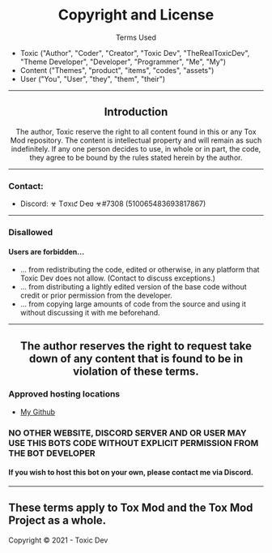 
<h1 align="center">Copyright and License</h1>
<p align="center">Terms Used</p>

- Toxic ("Author", "Coder", "Creator", "Toxic Dev", "TheRealToxicDev", "Theme Developer", "Developer", "Programmer", "Me", "My")
- Content ("Themes", "product", "items", "codes", "assets")
- User ("You", "User", "they", "them", "their")
---
<h2 align="center">Introduction</h2>
<p align="center">The author, Toxic reserve the right to all content found in this or any Tox Mod repository. The content is intellectual property and will remain as such indefinitely. If any one person decides to use, in whole or in part, the code, they agree to be bound by the rules stated herein by the author.</p>

---
### Contact:
+ Discord: ☣ Tσxιƈ Dҽʋ ☣#7308 (510065483693817867)
---
### Disallowed
#### Users are forbidden...
- ... from redistributing the code, edited or otherwise, in any platform that Toxic Dev does not allow. (Contact to discuss exceptions.)
- ... from distributing a lightly edited version of the base code without credit or prior permission from the developer.
- ... from copying large amounts of code from the source and using it without discussing it with me beforehand.
---
<h2 align="center">The author reserves the right to request take down of any content that is found to be in violation of these terms.
</h2>

### Approved hosting locations
- [My Github](https://github.com/TheRealToxicDev)  

### NO OTHER WEBSITE, DISCORD SERVER AND OR USER MAY USE THIS BOTS CODE WITHOUT EXPLICIT PERMISSION FROM THE BOT DEVELOPER

#### If you wish to host this bot on your own, please contact me via Discord.
---
**These terms apply to Tox Mod and the Tox Mod Project as a whole.**
---
Copyright © 2021 - Toxic Dev
